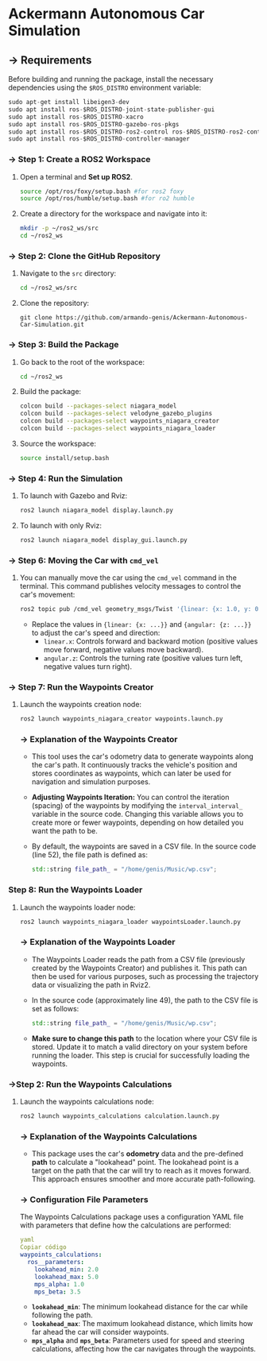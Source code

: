 # Ackermann Autonomous Car Simulation

## → Requirements

Before building and running the package, install the necessary dependencies using the `$ROS_DISTRO` environment variable:

```python
sudo apt-get install libeigen3-dev
sudo apt install ros-$ROS_DISTRO-joint-state-publisher-gui
sudo apt install ros-$ROS_DISTRO-xacro
sudo apt install ros-$ROS_DISTRO-gazebo-ros-pkgs
sudo apt install ros-$ROS_DISTRO-ros2-control ros-$ROS_DISTRO-ros2-controllers
sudo apt install ros-$ROS_DISTRO-controller-manager
```

### → Step 1: Create a ROS2 Workspace

1. Open a terminal and **Set up ROS2**.
    
    ```bash
    source /opt/ros/foxy/setup.bash #for ros2 foxy
    source /opt/ros/humble/setup.bash #for ro2 humble
    ```
    
2. Create a directory for the workspace and navigate into it:
    
    ```bash
    mkdir -p ~/ros2_ws/src
    cd ~/ros2_ws
    ```
    

### → Step 2: Clone the GitHub Repository

1. Navigate to the `src` directory:
    
    ```bash
    cd ~/ros2_ws/src
    ```
    
2. Clone the repository:
    
    ```
    git clone https://github.com/armando-genis/Ackermann-Autonomous-Car-Simulation.git
    ```
    

### → Step 3: Build the Package

1. Go back to the root of the workspace:
    
    ```bash
    cd ~/ros2_ws
    ```
    
2. Build the package:
    
    ```bash
    colcon build --packages-select niagara_model
    colcon build --packages-select velodyne_gazebo_plugins
    colcon build --packages-select waypoints_niagara_creator
    colcon build --packages-select waypoints_niagara_loader
    ```
    
3. Source the workspace:
    
    ```bash
    source install/setup.bash
    ```
    

### → Step 4: Run the Simulation

1. To launch with Gazebo and Rviz:
    
    ```bash
    ros2 launch niagara_model display.launch.py
    ```
    
2. To launch with only Rviz:
    
    ```bash
    ros2 launch niagara_model display_gui.launch.py
    ```
    

### → Step 6: Moving the Car with `cmd_vel`

1. You can manually move the car using the `cmd_vel` command in the terminal. This command publishes velocity messages to control the car's movement:
    
    ```bash
    ros2 topic pub /cmd_vel geometry_msgs/Twist '{linear: {x: 1.0, y: 0.0, z: 0.0}, angular: {x: 0.0, y: 0.0, z: 0.5}}'
    ```
    
    - Replace the values in `{linear: {x: ...}}` and `{angular: {z: ...}}` to adjust the car's speed and direction:
        - `linear.x`: Controls forward and backward motion (positive values move forward, negative values move backward).
        - `angular.z`: Controls the turning rate (positive values turn left, negative values turn right).

### → Step 7: Run the Waypoints Creator

1. Launch the waypoints creation node:
    
    ```bash
    ros2 launch waypoints_niagara_creator waypoints.launch.py
    ```
    
    ### → Explanation of the Waypoints Creator
    
    - This tool uses the car's odometry data to generate waypoints along the car's path. It continuously tracks the vehicle's position and stores coordinates as waypoints, which can later be used for navigation and simulation purposes.
    - **Adjusting Waypoints Iteration:** You can control the iteration (spacing) of the waypoints by modifying the `interval_interval_` variable in the source code. Changing this variable allows you to create more or fewer waypoints, depending on how detailed you want the path to be.
    - By default, the waypoints are saved in a CSV file. In the source code (line 52), the file path is defined as:
        
        ```cpp
        std::string file_path_ = "/home/genis/Music/wp.csv";
        ```
        

### Step 8: Run the Waypoints Loader

1. Launch the waypoints loader node:
    
    ```bash
    ros2 launch waypoints_niagara_loader waypointsLoader.launch.py
    ```
    
    ### → Explanation of the Waypoints Loader
    
    - The Waypoints Loader reads the path from a CSV file (previously created by the Waypoints Creator) and publishes it. This path can then be used for various purposes, such as processing the trajectory data or visualizing the path in Rviz2.
    - In the source code (approximately line 49), the path to the CSV file is set as follows:
        
        ```cpp
        std::string file_path_ = "/home/genis/Music/wp.csv";
        ```
        
    - **Make sure to change this path** to the location where your CSV file is stored. Update it to match a valid directory on your system before running the loader. This step is crucial for successfully loading the waypoints.

### →Step 2: Run the Waypoints Calculations

1. Launch the waypoints calculations node:
    
    ```bash
    ros2 launch waypoints_calculations calculation.launch.py
    ```
    
    ### → Explanation of the Waypoints Calculations
    
    - This package uses the car's **odometry** data and the pre-defined **path** to calculate a "lookahead" point. The lookahead point is a target on the path that the car will try to reach as it moves forward. This approach ensures smoother and more accurate path-following.
    
    ### → Configuration File Parameters
    
    The Waypoints Calculations package uses a configuration YAML file with parameters that define how the calculations are performed:
    
    ```yaml
    yaml
    Copiar código
    waypoints_calculations:
      ros__parameters:
        lookahead_min: 2.0
        lookahead_max: 5.0
        mps_alpha: 1.0
        mps_beta: 3.5
    
    ```
    
    - **`lookahead_min`**: The minimum lookahead distance for the car while following the path.
    - **`lookahead_max`**: The maximum lookahead distance, which limits how far ahead the car will consider waypoints.
    - **`mps_alpha`** and **`mps_beta`**: Parameters used for speed and steering calculations, affecting how the car navigates through the waypoints.
